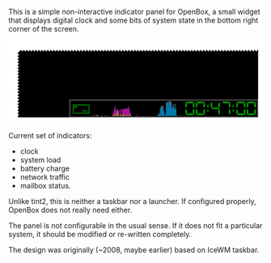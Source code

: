 This is a simple non-interactive indicator panel for OpenBox, a small widget that displays digital clock and some bits of system state in the bottom right corner of the screen.

![Typical look](xshot.png)

Current set of indicators:

  * clock
  * system load
  * battery charge
  * network traffic
  * mailbox status.

Unlike tint2, this is neither a taskbar nor a launcher. If configured properly, OpenBox does not really need either. 

The panel is not configurable in the usual sense. If it does not fit a particular system, it should be modified or re-written completely.

The design was originally (~2008, maybe earlier) based on IceWM taskbar.
